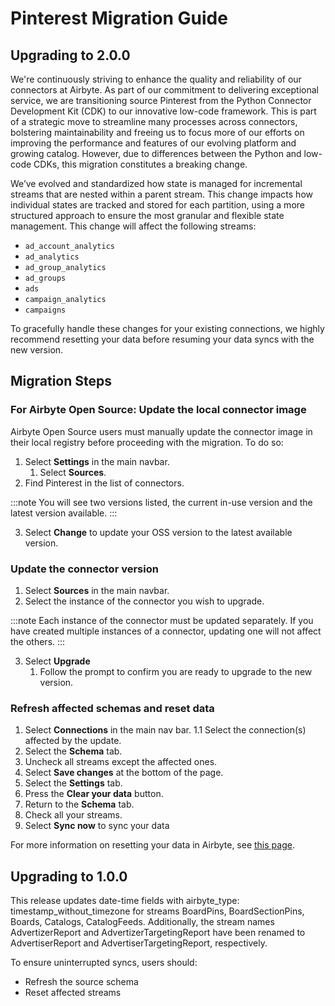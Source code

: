 # Pinterest Migration Guide

## Upgrading to 2.0.0

We're continuously striving to enhance the quality and reliability of our connectors at Airbyte.
As part of our commitment to delivering exceptional service, we are transitioning source Pinterest from the Python Connector Development Kit (CDK) to our innovative low-code framework.
This is part of a strategic move to streamline many processes across connectors, bolstering maintainability and freeing us to focus more of our efforts on improving the performance and features of our evolving platform and growing catalog.
However, due to differences between the Python and low-code CDKs, this migration constitutes a breaking change.

We’ve evolved and standardized how state is managed for incremental streams that are nested within a parent stream.
This change impacts how individual states are tracked and stored for each partition, using a more structured approach to ensure the most granular and flexible state management.
This change will affect the following streams:

- `ad_account_analytics`
- `ad_analytics`
- `ad_group_analytics`
- `ad_groups`
- `ads`
- `campaign_analytics`
- `campaigns`

To gracefully handle these changes for your existing connections, we highly recommend resetting your data before resuming your data syncs with the new version.

## Migration Steps

### For Airbyte Open Source: Update the local connector image

Airbyte Open Source users must manually update the connector image in their local registry before proceeding with the migration. To do so:

1. Select **Settings** in the main navbar.
   1. Select **Sources**.
2. Find Pinterest in the list of connectors.

:::note
You will see two versions listed, the current in-use version and the latest version available.
:::

3. Select **Change** to update your OSS version to the latest available version.

### Update the connector version

1. Select **Sources** in the main navbar.
2. Select the instance of the connector you wish to upgrade.

:::note
Each instance of the connector must be updated separately. If you have created multiple instances of a connector, updating one will not affect the others.
:::

3. Select **Upgrade**
   1. Follow the prompt to confirm you are ready to upgrade to the new version.

### Refresh affected schemas and reset data

1. Select **Connections** in the main nav bar.
   1.1 Select the connection(s) affected by the update.
2. Select the **Schema** tab.
3. Uncheck all streams except the affected ones.
4. Select **Save changes** at the bottom of the page.
5. Select the **Settings** tab.
6. Press the **Clear your data** button.
7. Return to the **Schema** tab.
8. Check all your streams.
9. Select **Sync now** to sync your data

For more information on resetting your data in Airbyte, see [this page](/operator-guides/clear).

## Upgrading to 1.0.0

This release updates date-time fields with airbyte_type: timestamp_without_timezone for streams BoardPins, BoardSectionPins, Boards, Catalogs, CatalogFeeds. Additionally, the stream names AdvertizerReport and AdvertizerTargetingReport have been renamed to AdvertiserReport and AdvertiserTargetingReport, respectively.

To ensure uninterrupted syncs, users should:

- Refresh the source schema
- Reset affected streams
